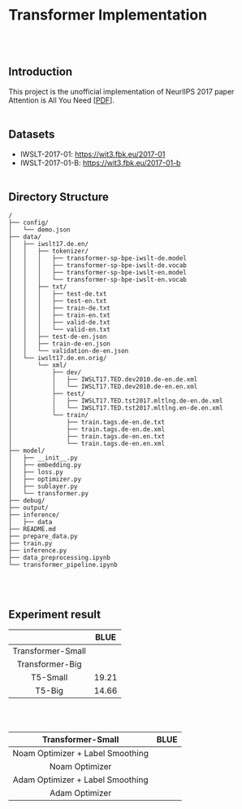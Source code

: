 # Transformer Implementation

<br><br>

## Introduction
This project is the unofficial implementation of NeurlIPS 2017 paper Attention is All You Need [[PDF](https://arxiv.org/abs/1706.03762)]. 
<br><br>


## Datasets
* IWSLT-2017-01: https://wit3.fbk.eu/2017-01
* IWSLT-2017-01-B: https://wit3.fbk.eu/2017-01-b
<br><br>

## Directory Structure
```
/
├── config/
│   └── demo.json
├── data/
│   ├── iwslt17.de.en/
│   │   ├── tokenizer/
│   │   │   ├── transformer-sp-bpe-iwslt-de.model
│   │   │   ├── transformer-sp-bpe-iwslt-de.vocab
│   │   │   ├── transformer-sp-bpe-iwslt-en.model
│   │   │   └── transformer-sp-bpe-iwslt-en.vocab
│   │   ├── txt/
│   │   │   ├── test-de.txt
│   │   │   ├── test-en.txt
│   │   │   ├── train-de.txt
│   │   │   ├── train-en.txt
│   │   │   ├── valid-de.txt
│   │   │   └── valid-en.txt
│   │   ├── test-de-en.json
│   │   ├── train-de-en.json
│   │   └── validation-de-en.json
│   └── iwslt17.de.en.orig/
│       └── xml/
│           ├── dev/
│           │   ├── IWSLT17.TED.dev2010.de-en.de.xml
│           │   └── IWSLT17.TED.dev2010.de-en.en.xml
│           ├── test/
│           │   ├── IWSLT17.TED.tst2017.mltlng.de-en.de.xml
│           │   └── IWSLT17.TED.tst2017.mltlng.en-de.en.xml
│           └── train/
│               ├── train.tags.de-en.de.txt
│               ├── train.tags.de-en.de.xml
│               ├── train.tags.de-en.en.txt
│               └── train.tags.de-en.en.xml
├── model/
│   ├── __init__.py
│   ├── embedding.py
│   ├── loss.py
│   ├── optimizer.py
│   ├── sublayer.py
│   └── transformer.py
├── debug/
├── output/
├── inference/
│   ├── data
├── README.md
├── prepare_data.py
├── train.py
├── inference.py
├── data_preprocessing.ipynb
└── transformer_pipeline.ipynb
```

<br><br>


## Experiment result

|         | BLUE |
| :-----: |:----: | 
| Transformer-Small  |  | 
| Transformer-Big |  |
| T5-Small  | 19.21 | 
| T5-Big | 14.66 |

<br><br>

|      Transformer-Small   | BLUE |
| :-----: |:----: | 
| Noam Optimizer + Label Smoothing |  | 
| Noam Optimizer |  |
| Adam Optimizer + Label Smoothing |  | 
| Adam Optimizer |  |

<br><br>
